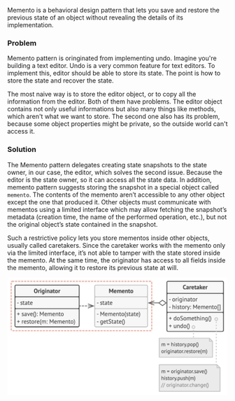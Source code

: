 Memento is a behavioral design pattern that lets you save and restore the previous state of an object without revealing the details of its implementation.

### Problem

Memento pattern is oringinated from implementing undo. Imagine you're building a text editor. Undo is a very common feature for text editors. To implement this, editor should be able to store its state. The point is how to store the state and recover the state.

The most naive way is to store the editor object, or to copy all the information from the editor. Both of them have problems. The editor object contains not only useful informations but also many things like methods, which aren't what we want to store. The second one also has its problem, because some object properties might be private, so the outside world can't access it.

### Solution

The Memento pattern delegates creating state snapshots to the state owner, in our case, the editor, which solves the second issue. Because the editor is the state owner, so it can access all the state data. In addition, memento pattern suggests storing the snapshot in a special object called `memento`. The contents of the memento aren’t accessible to any other object except the one that produced it. Other objects must communicate with mementos using a limited interface which may allow fetching the snapshot’s metadata (creation time, the name of the performed operation, etc.), but not the original object’s state contained in the snapshot.

Such a restrictive policy lets you store mementos inside other objects, usually called caretakers. Since the caretaker works with the memento only via the limited interface, it’s not able to tamper with the state stored inside the memento. At the same time, the originator has access to all fields inside the memento, allowing it to restore its previous state at will.

![momento-structure](./assets/momento-structure.png)
